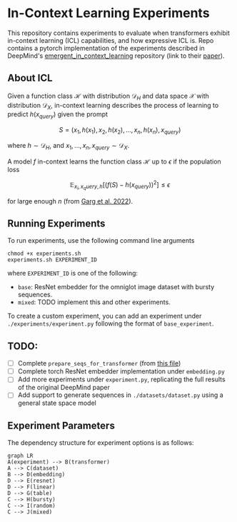 # In-Context Learning Experiments
This repository contains experiments to evaluate when transformers exhibit in-context learning (ICL) capabilities, and how expressive ICL is. Repo contains a pytorch implementation of the experiments described in DeepMind's [emergent_in_context_learning](https://github.com/google-deepmind/emergent_in_context_learning/) repository (link to their [paper](https://proceedings.neurips.cc/paper_files/paper/2022/file/77c6ccacfd9962e2307fc64680fc5ace-Paper-Conference.pdf)).

## About ICL

Given a function class $\mathcal{H}$ with distribution $\mathcal{D}_H$ and data space $\mathcal{X}$ with distribution $\mathcal{D}_X$, in-context learning describes the process of learning to predict $h(x_{query})$ given the prompt

$$ S=(x_1, h(x_1), x_2, h(x_2), ..., x_n, h(x_n), x_{query}) $$

where $h \sim \mathcal{D}_H$, and $x_1, ..., x_n, x_{query} \sim \mathcal{D}_X$.

A model $f$ in-context learns the function class $\mathcal{H}$ up to $\epsilon$ if the population loss

$$ \mathbb{E}_ {x_i, x_query, h}\left[(f(S)-h(x_{query}))^2\right] \leq \epsilon $$

for large enough $n$ (from [Garg et al. 2022](https://arxiv.org/pdf/2208.01066)).

## Running Experiments
To run experiments, use the following command line arguments

    chmod +x experiments.sh
    experiments.sh EXPERIMENT_ID

where `EXPERIMENT_ID` is one of the following:
 - `base`: ResNet embedder for the omniglot image dataset with bursty sequences.
 - `mixed`: TODO implement this and other experiments.

To create a custom experiment, you can add an experiment under `./experiments/experiment.py` following the format of `base_experiment`.

## TODO:

 - [ ] Complete `prepare_seqs_for_transformer` (from [this file](https://github.com/google-deepmind/emergent_in_context_learning/blob/main/datasets/utils.py))
 - [ ] Complete torch ResNet embedder implementation under `embedding.py`
 - [ ] Add more experiments under `experiment.py`, replicating the full results of the original DeepMind paper
 - [ ] Add support to generate sequences in `./datasets/dataset.py` using a general state space model

## Experiment Parameters

The dependency structure for experiment options is as follows:

```mermaid
graph LR
A(experiment) --> B(transformer)
A --> C(dataset)
B --> D(embedding)
D --> E(resnet)
D --> F(linear)
D --> G(table)
C --> H(bursty)
C --> I(random)
C --> J(mixed)
```
